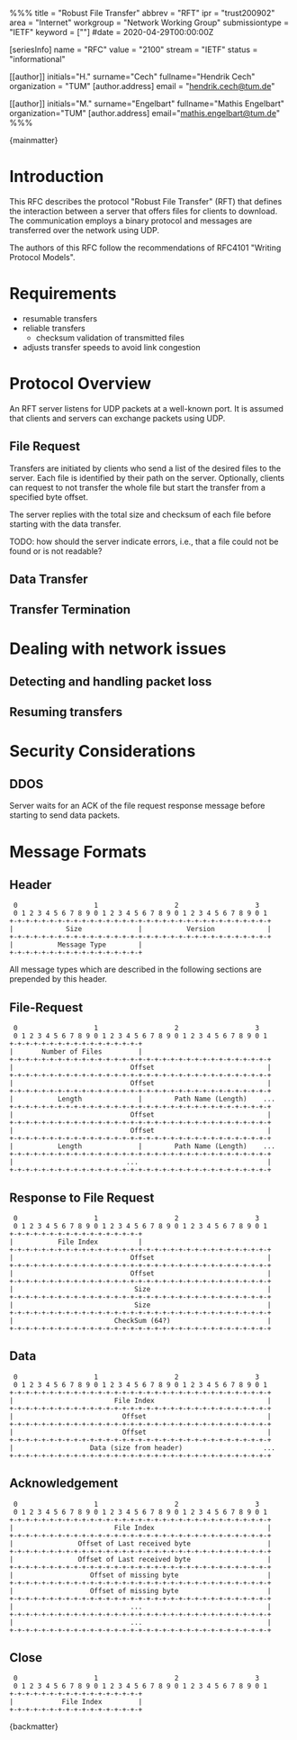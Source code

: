 %%%
title = "Robust File Transfer"
abbrev = "RFT"
ipr = "trust200902"
area = "Internet"
workgroup = "Network Working Group"
submissiontype = "IETF"
keyword = [""]
#date = 2020-04-29T00:00:00Z

[seriesInfo]
name = "RFC"
value = "2100"
stream = "IETF"
status = "informational"

[[author]]
initials="H."
surname="Cech"
fullname="Hendrik Cech"
organization = "TUM"
  [author.address]
  email = "hendrik.cech@tum.de"

[[author]]
initials="M."
surname="Engelbart"
fullname="Mathis Engelbart"
organization="TUM"
  [author.address]
  email="mathis.engelbart@tum.de"
%%%

{mainmatter}

# Introduction
This RFC describes the protocol "Robust File Transfer" (RFT) that defines the interaction between a server that offers files for clients to download. The communication employs a binary protocol and messages are transferred over the network using UDP.

The authors of this RFC follow the recommendations of RFC4101 "Writing Protocol Models".

# Requirements
- resumable transfers
- reliable transfers
    - checksum validation of transmitted files
- adjusts transfer speeds to avoid link congestion

# Protocol Overview
An RFT server listens for UDP packets at a well-known port. It is assumed that clients and servers can exchange packets using UDP.

## File Request
Transfers are initiated by clients who send a list of the desired files to the server. Each file is identified by their path on the server. Optionally, clients can request to not transfer the whole file but start the transfer from a specified byte offset.

The server replies with the total size and checksum of each file before starting with the data transfer.

TODO: how should the server indicate errors, i.e., that a file could not be found or is not readable?

## Data Transfer
## Transfer Termination

# Dealing with network issues
## Detecting and handling packet loss
## Resuming transfers

# Security Considerations
## DDOS
Server waits for an ACK of the file request response message before starting to send data packets.

# Message Formats
## Header

```
 0                   1                   2                   3
 0 1 2 3 4 5 6 7 8 9 0 1 2 3 4 5 6 7 8 9 0 1 2 3 4 5 6 7 8 9 0 1
+-+-+-+-+-+-+-+-+-+-+-+-+-+-+-+-+-+-+-+-+-+-+-+-+-+-+-+-+-+-+-+-+
|             Size              |           Version             |
+-+-+-+-+-+-+-+-+-+-+-+-+-+-+-+-+-+-+-+-+-+-+-+-+-+-+-+-+-+-+-+-+
|           Message Type        |
+-+-+-+-+-+-+-+-+-+-+-+-+-+-+-+-+
```

All message types which are described in the following sections are prepended by
this header.

## File-Request
```
 0                   1                   2                   3
 0 1 2 3 4 5 6 7 8 9 0 1 2 3 4 5 6 7 8 9 0 1 2 3 4 5 6 7 8 9 0 1
+-+-+-+-+-+-+-+-+-+-+-+-+-+-+-+-+
|       Number of Files         |
+-+-+-+-+-+-+-+-+-+-+-+-+-+-+-+-+-+-+-+-+-+-+-+-+-+-+-+-+-+-+-+-+
|                             Offset                            |
+-+-+-+-+-+-+-+-+-+-+-+-+-+-+-+-+-+-+-+-+-+-+-+-+-+-+-+-+-+-+-+-+
|                             Offset                            |
+-+-+-+-+-+-+-+-+-+-+-+-+-+-+-+-+-+-+-+-+-+-+-+-+-+-+-+-+-+-+-+-+
|           Length              |        Path Name (Length)    ...
+-+-+-+-+-+-+-+-+-+-+-+-+-+-+-+-+-+-+-+-+-+-+-+-+-+-+-+-+-+-+-+-+
|                             Offset                            |
+-+-+-+-+-+-+-+-+-+-+-+-+-+-+-+-+-+-+-+-+-+-+-+-+-+-+-+-+-+-+-+-+
|                             Offset                            |
+-+-+-+-+-+-+-+-+-+-+-+-+-+-+-+-+-+-+-+-+-+-+-+-+-+-+-+-+-+-+-+-+
|           Length              |        Path Name (Length)    ...
+-+-+-+-+-+-+-+-+-+-+-+-+-+-+-+-+-+-+-+-+-+-+-+-+-+-+-+-+-+-+-+-+
|                            ...                                |
+-+-+-+-+-+-+-+-+-+-+-+-+-+-+-+-+-+-+-+-+-+-+-+-+-+-+-+-+-+-+-+-+
```

## Response to File Request
```
 0                   1                   2                   3
 0 1 2 3 4 5 6 7 8 9 0 1 2 3 4 5 6 7 8 9 0 1 2 3 4 5 6 7 8 9 0 1
+-+-+-+-+-+-+-+-+-+-+-+-+-+-+-+-+
|           File Index          |
+-+-+-+-+-+-+-+-+-+-+-+-+-+-+-+-+-+-+-+-+-+-+-+-+-+-+-+-+-+-+-+-+
|                             Offset                            |
+-+-+-+-+-+-+-+-+-+-+-+-+-+-+-+-+-+-+-+-+-+-+-+-+-+-+-+-+-+-+-+-+
|                             Offset                            |
+-+-+-+-+-+-+-+-+-+-+-+-+-+-+-+-+-+-+-+-+-+-+-+-+-+-+-+-+-+-+-+-+
|                              Size                             |
+-+-+-+-+-+-+-+-+-+-+-+-+-+-+-+-+-+-+-+-+-+-+-+-+-+-+-+-+-+-+-+-+
|                              Size                             |
+-+-+-+-+-+-+-+-+-+-+-+-+-+-+-+-+-+-+-+-+-+-+-+-+-+-+-+-+-+-+-+-+
|                         CheckSum (64?)                        |
+-+-+-+-+-+-+-+-+-+-+-+-+-+-+-+-+-+-+-+-+-+-+-+-+-+-+-+-+-+-+-+-+
```

## Data
```
 0                   1                   2                   3
 0 1 2 3 4 5 6 7 8 9 0 1 2 3 4 5 6 7 8 9 0 1 2 3 4 5 6 7 8 9 0 1
+-+-+-+-+-+-+-+-+-+-+-+-+-+-+-+-+-+-+-+-+-+-+-+-+-+-+-+-+-+-+-+-+
|                         File Index                            |
+-+-+-+-+-+-+-+-+-+-+-+-+-+-+-+-+-+-+-+-+-+-+-+-+-+-+-+-+-+-+-+-+
|                           Offset                              |
+-+-+-+-+-+-+-+-+-+-+-+-+-+-+-+-+-+-+-+-+-+-+-+-+-+-+-+-+-+-+-+-+
|                           Offset                              |
+-+-+-+-+-+-+-+-+-+-+-+-+-+-+-+-+-+-+-+-+-+-+-+-+-+-+-+-+-+-+-+-+
|                   Data (size from header)                    ...
+-+-+-+-+-+-+-+-+-+-+-+-+-+-+-+-+-+-+-+-+-+-+-+-+-+-+-+-+-+-+-+-+
```

## Acknowledgement
```
 0                   1                   2                   3
 0 1 2 3 4 5 6 7 8 9 0 1 2 3 4 5 6 7 8 9 0 1 2 3 4 5 6 7 8 9 0 1
+-+-+-+-+-+-+-+-+-+-+-+-+-+-+-+-+-+-+-+-+-+-+-+-+-+-+-+-+-+-+-+-+
|                         File Index                            |
+-+-+-+-+-+-+-+-+-+-+-+-+-+-+-+-+-+-+-+-+-+-+-+-+-+-+-+-+-+-+-+-+
|                Offset of Last received byte                   |
+-+-+-+-+-+-+-+-+-+-+-+-+-+-+-+-+-+-+-+-+-+-+-+-+-+-+-+-+-+-+-+-+
|                Offset of Last received byte                   |
+-+-+-+-+-+-+-+-+-+-+-+-+-+-+-+-+-+-+-+-+-+-+-+-+-+-+-+-+-+-+-+-+
|                   Offset of missing byte                      |
+-+-+-+-+-+-+-+-+-+-+-+-+-+-+-+-+-+-+-+-+-+-+-+-+-+-+-+-+-+-+-+-+
|                   Offset of missing byte                      |
+-+-+-+-+-+-+-+-+-+-+-+-+-+-+-+-+-+-+-+-+-+-+-+-+-+-+-+-+-+-+-+-+
|                             ...                               |
+-+-+-+-+-+-+-+-+-+-+-+-+-+-+-+-+-+-+-+-+-+-+-+-+-+-+-+-+-+-+-+-+
|                             ...                               |
+-+-+-+-+-+-+-+-+-+-+-+-+-+-+-+-+-+-+-+-+-+-+-+-+-+-+-+-+-+-+-+-+
```

## Close
```
 0                   1                   2                   3
 0 1 2 3 4 5 6 7 8 9 0 1 2 3 4 5 6 7 8 9 0 1 2 3 4 5 6 7 8 9 0 1
+-+-+-+-+-+-+-+-+-+-+-+-+-+-+-+-+
|            File Index         |
+-+-+-+-+-+-+-+-+-+-+-+-+-+-+-+-+
```


<!-- # Credits -->

{backmatter}

<reference anchor='libes' target=''>
 <front>
 <title>Choosing a Name for Your Computer</title>
  <author initials='D.' surname='Libes' fullname='D. Libes'></author>
  <date year='1989' month='November'/>
 </front>
 <seriesInfo name="Communications of the ACM" value='Vol. 32, No. 11, Pg. 1289' />
</reference>

<reference anchor='lottor' target='namedroppers@internic.net'>
 <front>
 <title>Domain Name Survey</title>
  <author initials='M.' surname='Lottor' fullname='M. Lottor'></author>
  <date year='1997' month='January'/>
 </front>
</reference>

<reference anchor='wong' target='http://www.seas.upenn.edu/~mengwong/coolhosts.html'>
 <front>
 <title>Cool Hostnames</title>
  <author initials='M.' surname='Wong' fullname='M. Wong'></author>
  <date/>
 </front>
</reference>

<reference anchor='ts' target=''>
 <front>
 <title>Old Possum's Book of Practical Cats</title>
  <author initials='TS' surname='Stearns' fullname='TS. Stearns'></author>
  <date/>
 </front>
</reference>
